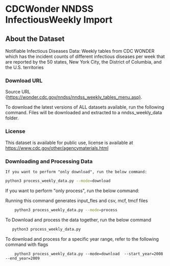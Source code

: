 # CDCWonder NNDSS InfectiousWeekly Import

## About the Dataset
Notifiable Infectious Diseases Data: Weekly tables from CDC WONDER which has the incident counts of different infectious diseases per week that are reported by the 50 states, New York City, the District of Columbia, and the U.S. territories

### Download URL

Source URL {https://wonder.cdc.gov/nndss/nndss_weekly_tables_menu.asp}.

To download the latest versions of ALL datasets available, run the following command. Files will be downloaded and extracted to a nndss_weekly_data folder.

### License

This dataset is available for public use, license is available at https://www.cdc.gov/other/agencymaterials.html


### Downloading and Processing Data


    If you want to perform "only download", run the below command:

```bash
python3 process_weekly_data.py --mode=download
```
If you want to perform "only process", run the below command:

   Running this command generates input_fles and csv, mcf, tmcf files

```bash
    python3 process_weekly_data.py --mode=process
```

 To Download and process the data together, run the below command
 ```bash
    python3 process_weekly_data.py
```
To download and process for a specific year range, refer to the following command with flags
```
    python3 process_weekly_data.py --mode=download  --start_year=2008 --end_year=2009
```